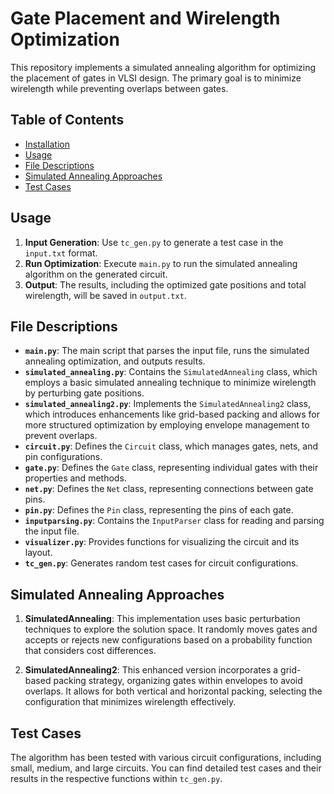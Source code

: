 # Gate Placement and Wirelength Optimization

This repository implements a simulated annealing algorithm for optimizing the placement of gates in VLSI design. The primary goal is to minimize wirelength while preventing overlaps between gates.

## Table of Contents
- [Installation](#installation)
- [Usage](#usage)
- [File Descriptions](#file-descriptions)
- [Simulated Annealing Approaches](#simulated-annealing-approaches)
- [Test Cases](#test-cases)

## Usage

1. **Input Generation**: Use `tc_gen.py` to generate a test case in the `input.txt` format.
2. **Run Optimization**: Execute `main.py` to run the simulated annealing algorithm on the generated circuit.
3. **Output**: The results, including the optimized gate positions and total wirelength, will be saved in `output.txt`.

## File Descriptions

- **`main.py`**: The main script that parses the input file, runs the simulated annealing optimization, and outputs results.
- **`simulated_annealing.py`**: Contains the `SimulatedAnnealing` class, which employs a basic simulated annealing technique to minimize wirelength by perturbing gate positions.
- **`simulated_annealing2.py`**: Implements the `SimulatedAnnealing2` class, which introduces enhancements like grid-based packing and allows for more structured optimization by employing envelope management to prevent overlaps.
- **`circuit.py`**: Defines the `Circuit` class, which manages gates, nets, and pin configurations.
- **`gate.py`**: Defines the `Gate` class, representing individual gates with their properties and methods.
- **`net.py`**: Defines the `Net` class, representing connections between gate pins.
- **`pin.py`**: Defines the `Pin` class, representing the pins of each gate.
- **`inputparsing.py`**: Contains the `InputParser` class for reading and parsing the input file.
- **`visualizer.py`**: Provides functions for visualizing the circuit and its layout.
- **`tc_gen.py`**: Generates random test cases for circuit configurations.

## Simulated Annealing Approaches

1. **SimulatedAnnealing**: This implementation uses basic perturbation techniques to explore the solution space. It randomly moves gates and accepts or rejects new configurations based on a probability function that considers cost differences.

2. **SimulatedAnnealing2**: This enhanced version incorporates a grid-based packing strategy, organizing gates within envelopes to avoid overlaps. It allows for both vertical and horizontal packing, selecting the configuration that minimizes wirelength effectively.

## Test Cases

The algorithm has been tested with various circuit configurations, including small, medium, and large circuits. You can find detailed test cases and their results in the respective functions within `tc_gen.py`.
